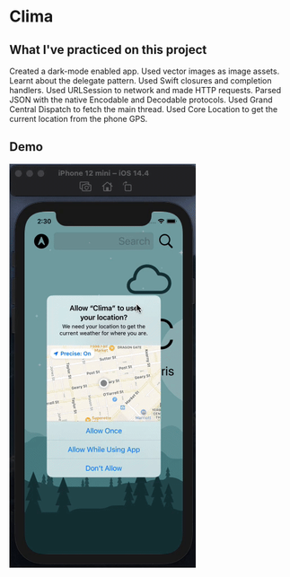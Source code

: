 #  Clima

## What I've practiced on this project

Created a dark-mode enabled app.
Used vector images as image assets.
Learnt about the delegate pattern.
Used Swift closures and completion handlers.
Used URLSession to network and made HTTP requests.
Parsed JSON with the native Encodable and Decodable protocols.
Used Grand Central Dispatch to fetch the main thread.
Used Core Location to get the current location from the phone GPS.

## Demo

![](Gif/Clima-demo.gif)
